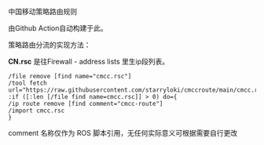中国移动策略路由规则

由Github Action自动构建于此。

策略路由分流的实现方法：

**CN.rsc** 是往Firewall - address lists 里生ip段列表。
```
/file remove [find name="cmcc.rsc"]
/tool fetch url="https://raw.githubusercontent.com/starryloki/cmccroute/main/cmcc.rsc"
:if ([:len [/file find name=cmcc.rsc]] > 0) do={
/ip route remove [find comment="cmcc-route"]
/import cmcc.rsc
}
```

comment 名称仅作为 ROS 脚本引用，无任何实际意义可根据需要自行更改
